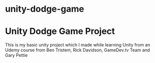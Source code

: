 # unity-dodge-game

# Unity Dodge Game Project

This is my basic unity project which I made while learning Unity from an Udemy course from Ben Tristem, Rick Davidson, GameDev.tv Team and Gary Pettie